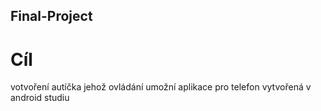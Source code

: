 ## Final-Project
# Cíl
  votvoření autíčka jehož ovládání umožní aplikace pro telefon vytvořená v android studiu
